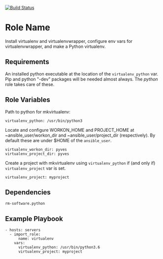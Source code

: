 [![Build Status](https://travis-ci.org/slated/ansible-virtualenv-role.svg?branch=master)](https://travis-ci.org/slated/ansible-virtualenv-role)

Role Name
=========

Install virtualenv and virtualenvwrapper, configure env vars for
virtualenvwrapper, and make a Python virtualenv.

Requirements
------------

An installed python executable at the location of the `virtualenv_python` var.
Pip and python "-dev" packages will be needed almost always.
The _python_ role takes care of these.

Role Variables
--------------

Path to python for mkvirtualenv:

    virtualenv_python: /usr/bin/python3

Locate and configure WORKON_HOME and PROJECT_HOME at
~ansible_user/workon_dir and ~ansible_user/project_dir
(respectively). By default these are under $HOME of the
`ansible_user`.

    virtualenv_workon_dir: pyves
    virtualenv_project_dir: pyves

Create a project with mkvirtualenv using `virtualenv_python` if
(and only if) `virtualenv_project` var is set.

    virtualenv_project: myproject
    
Dependencies
------------

    rm-software.python

Example Playbook
----------------

    - hosts: servers
      - import_role:
          name: virtualenv
        vars:
          virtualenv_python: /usr/bin/python3.6
          virtualenv_project: myproject
        
